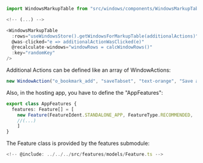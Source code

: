 ```typescript
import WindowsMarkupTable from "src/windows/components/WindowsMarkupTable.vue";

<!-- (...) -->

<WindowsMarkupTable
  :rows="useWindowsStore().getWindowsForMarkupTable(additionalActions)"
  @was-clicked="e => additionalActionWasClicked(e)"
  @recalculate-windows="windowRows = calcWindowRows()"
  :key="randomKey"
/>
```

Additional Actions can be defined like an array of WindowActions:

```typescript
new WindowAction("o_bookmark_add", "saveTabset", "text-orange", "Save as Tabset")
```

Also, in the hosting app, you have to define the "AppFeatures":

```typescript
export class AppFeatures {
  features: Feature[] = [
    new Feature(FeatureIdent.STANDALONE_APP, FeatureType.RECOMMENDED, 'Standalone App', 'o_open_in_new', ['bex'])
    //(...)
    ]
}
```

The Feature class is provided by the features submodule:

```typescript
<!-- @include: ../../../src/features/models/Feature.ts -->
```

